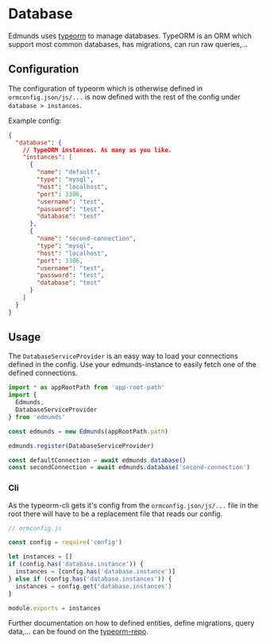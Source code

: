 # Database

Edmunds uses [typeorm](https://github.com/typeorm/typeorm) to manage
databases. TypeORM is an ORM which support most common databases,
has migrations, can run raw queries,...


## Configuration

The configuration of typeorm which is otherwise defined in
`ormconfig.json/js/...` is now defined with the rest of the config
under `database > instances`.

Example config:
```json
{
  "database": {
    // TypeORM instances. As many as you like.
    "instances": [
      {
        "name": "default",
        "type": "mysql",
        "host": "localhost",
        "port": 3306,
        "username": "test",
        "password": "test",
        "database": "test"
      },
      {
        "name": "second-connection",
        "type": "mysql",
        "host": "localhost",
        "port": 3306,
        "username": "test",
        "password": "test",
        "database": "test"
      }
    ]
  }
}
```


## Usage

The `DatabaseServiceProvider` is an easy way to load your connections
defined in the config. Use your edmunds-instance to easily fetch one
of the defined connections.

```typescript
import * as appRootPath from 'app-root-path'
import {
  Edmunds,
  DatabaseServiceProvider
} from 'edmunds'

const edmunds = new Edmunds(appRootPath.path)

edmunds.register(DatabaseServiceProvider)

const defaultConnection = await edmunds.database()
const secondConnection = await edmunds.database('second-connection')
```

### Cli

As the typeorm-cli gets it's config from the `ormconfig.json/js/...`
file in the root there will have to be a replacement file that reads
our config.

```javascript
// ormconfig.js

const config = require('config')

let instances = []
if (config.has('database.instance')) {
  instances = [config.has('database.instance')]
} else if (config.has('database.instances')) {
  instances = config.get('database.instances')
}

module.exports = instances
```

Further documentation on how to defined entities, define migrations,
query data,... can be found on the
[typeorm-repo](https://github.com/typeorm/typeorm).
